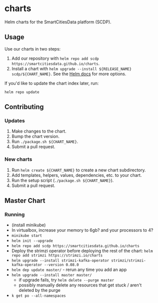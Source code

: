 # charts
Helm charts for the SmartCitiesData platform (SCDP).

## Usage

Use our charts in two steps:

1. Add our repository with `helm repo add scdp https://smartcitiesdata.github.io/charts`.
2. Install a chart with `helm upgrade --install ${RELEASE_NAME} scdp/${CHART_NAME}`. See the [Helm docs](https://helm.sh/docs/helm/#helm-upgrade) for more options.

If you'd like to update the chart index later, run:

```
helm repo update
```

## Contributing

### Updates

1. Make changes to the chart.
2. Bump the chart version.
3. Run `./package.sh ${CHART_NAME}`.
4. Submit a pull request.

### New charts

1. Run `helm create ${CHART_NAME}` to create a new chart subdirectory.
2. Add templates, helpers, values, dependencies, etc. to your chart.
3. Run the setup script (`./package.sh ${CHART_NAME}`).
4. Submit a pull request.

## Master Chart

### Running

- (install minikube)
- In virtualbox, increase your memory to 6gb? and your processors to 4?
- `minikube start`
- `helm init --upgrade`
- `helm repo add scdp https://smartcitiesdata.github.io/charts`
- Deploy the strimzi operator before deploying the rest of the chart: `helm repo add strimzi https://strimzi.io/charts`
- `helm upgrade --install strimzi-kafka-operator strimzi/strimzi-kafka-operator --version 0.08.0`
- `helm dep update master/` - rerun any time you add an app
- `helm upgrade --install master master/` 
  - if upgrade fails, try `helm delete --purge master`
  - possibly manually delete any resources that get stuck / aren't deleted by the purge
- `k get po --all-namespaces`

